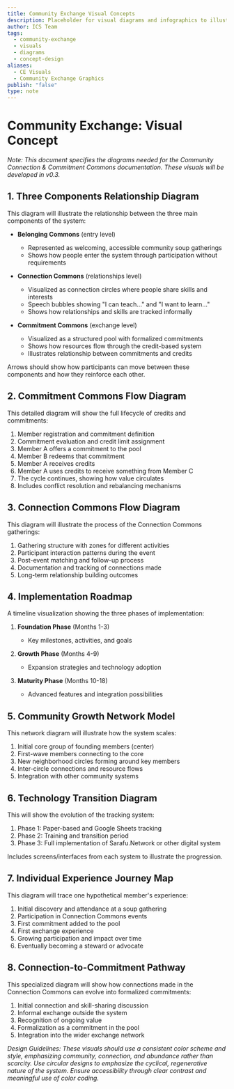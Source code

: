 ```yaml
---
title: Community Exchange Visual Concepts
description: Placeholder for visual diagrams and infographics to illustrate the Community Exchange system
author: ICS Team
tags:
  - community-exchange
  - visuals
  - diagrams
  - concept-design
aliases:
  - CE Visuals
  - Community Exchange Graphics
publish: "false"
type: note
---
```


# Community Exchange: Visual Concept

*Note: This document specifies the diagrams needed for the Community Connection & Commitment Commons documentation. These visuals will be developed in v0.3.*

## 1. Three Components Relationship Diagram

This diagram will illustrate the relationship between the three main components of the system:

- **Belonging Commons** (entry level)
  - Represented as welcoming, accessible community soup gatherings
  - Shows how people enter the system through participation without requirements

- **Connection Commons** (relationships level)
  - Visualized as connection circles where people share skills and interests
  - Speech bubbles showing "I can teach..." and "I want to learn..."
  - Shows how relationships and skills are tracked informally

- **Commitment Commons** (exchange level)
  - Visualized as a structured pool with formalized commitments
  - Shows how resources flow through the credit-based system
  - Illustrates relationship between commitments and credits

Arrows should show how participants can move between these components and how they reinforce each other.

## 2. Commitment Commons Flow Diagram

This detailed diagram will show the full lifecycle of credits and commitments:

1. Member registration and commitment definition
2. Commitment evaluation and credit limit assignment
3. Member A offers a commitment to the pool
4. Member B redeems that commitment
5. Member A receives credits
6. Member A uses credits to receive something from Member C
7. The cycle continues, showing how value circulates
8. Includes conflict resolution and rebalancing mechanisms

## 3. Connection Commons Flow Diagram

This diagram will illustrate the process of the Connection Commons gatherings:

1. Gathering structure with zones for different activities
2. Participant interaction patterns during the event
3. Post-event matching and follow-up process
4. Documentation and tracking of connections made
5. Long-term relationship building outcomes

## 4. Implementation Roadmap

A timeline visualization showing the three phases of implementation:

1. **Foundation Phase** (Months 1-3)
   - Key milestones, activities, and goals

2. **Growth Phase** (Months 4-9)
   - Expansion strategies and technology adoption

3. **Maturity Phase** (Months 10-18)
   - Advanced features and integration possibilities

## 5. Community Growth Network Model

This network diagram will illustrate how the system scales:

1. Initial core group of founding members (center)
2. First-wave members connecting to the core
3. New neighborhood circles forming around key members
4. Inter-circle connections and resource flows
5. Integration with other community systems

## 6. Technology Transition Diagram

This will show the evolution of the tracking system:

1. Phase 1: Paper-based and Google Sheets tracking
2. Phase 2: Training and transition period 
3. Phase 3: Full implementation of Sarafu.Network or other digital system

Includes screens/interfaces from each system to illustrate the progression.

## 7. Individual Experience Journey Map

This diagram will trace one hypothetical member's experience:

1. Initial discovery and attendance at a soup gathering
2. Participation in Connection Commons events
3. First commitment added to the pool
4. First exchange experience
5. Growing participation and impact over time
6. Eventually becoming a steward or advocate

## 8. Connection-to-Commitment Pathway

This specialized diagram will show how connections made in the Connection Commons can evolve into formalized commitments:

1. Initial connection and skill-sharing discussion
2. Informal exchange outside the system
3. Recognition of ongoing value
4. Formalization as a commitment in the pool
5. Integration into the wider exchange network

*Design Guidelines: These visuals should use a consistent color scheme and style, emphasizing community, connection, and abundance rather than scarcity. Use circular designs to emphasize the cyclical, regenerative nature of the system. Ensure accessibility through clear contrast and meaningful use of color coding.*